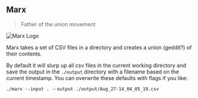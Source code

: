 ## Marx

> Father of the union movement

![Marx Logo](https://notbad.software/img/marx_logo.jpg "Stylised portrait of Karl Marx")

Marx takes a set of CSV files in a directory and creates a union (geddit?) of their contents.

By default it will slurp up all csv files in the current working directory and save the output in the `./output` directory with a filename based on the current timestamp. You can overwrite these defaults with flags if you like:

```
./marx --input . --output ./output/Aug_27-14_04_05_19.csv
```
